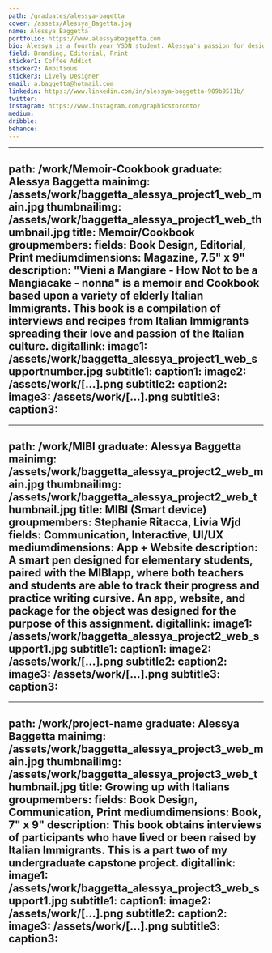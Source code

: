 ```yaml
---
path: /graduates/alessya-bagetta
cover: /assets/Alessya_Bagetta.jpg
name: Alessya Baggetta
portfolio: https://www.alessyabaggetta.com
bio: Alessya is a fourth year YSDN student. Alessya's passion for design began around the age of eight where she was cutting up all of her mother’s magazines and creating what she liked to call “a working masterpiece.” Since then, her divine passion for design has simply grown stronger each day as she hopes to create a more artistically inclined world! Her design strengths can be seen through branding, print and editorial. When she is not designing, she enjoys travelling around the world and familiarizing herself with diverse cultures. She relies on fitness as a get away from stress which helps expand her creativity and perspective on life. She hopes to land a job at an agency Downtown, Toronto and branch off into other large cities and countries like Australia, New York, Los Angeles and wherever else the design world can take her.
field: Branding, Editorial, Print
sticker1: Coffee Addict
sticker2: Ambitious
sticker3: Lively Designer 
email: a.baggetta@hotmail.com
linkedin: https://www.linkedin.com/in/alessya-baggetta-909b9511b/
twitter:
instagram: https://www.instagram.com/graphicstoronto/
medium:
dribble:
behance:
---
```


---
path: /work/Memoir-Cookbook
graduate: Alessya Baggetta
mainimg: /assets/work/baggetta_alessya_project1_web_main.jpg
thumbnailimg: /assets/work/baggetta_alessya_project1_web_thumbnail.jpg
title: Memoir/Cookbook
groupmembers:
fields: Book Design, Editorial, Print
mediumdimensions: Magazine, 7.5" x 9"
description: "Vieni a Mangiare - How Not to be a Mangiacake - nonna" is a memoir and Cookbook based upon a variety of elderly Italian Immigrants. This book is a compilation of interviews and recipes from Italian Immigrants spreading their love and passion of the Italian culture.
digitallink:
image1: /assets/work/baggetta_alessya_project1_web_supportnumber.jpg
subtitle1: 
caption1: 
image2: /assets/work/[...].png
subtitle2: 
caption2: 
image3: /assets/work/[...].png
subtitle3: 
caption3: 
---

---
path: /work/MIBI
graduate: Alessya Baggetta
mainimg: /assets/work/baggetta_alessya_project2_web_main.jpg
thumbnailimg: /assets/work/baggetta_alessya_project2_web_thumbnail.jpg
title: MIBI (Smart device)
groupmembers: Stephanie Ritacca, Livia Wjd
fields: Communication, Interactive, UI/UX
mediumdimensions: App + Website
description: A smart pen designed for elementary students, paired with the MIBIapp, where both teachers and students are able to track their progress and practice writing cursive. An app, website, and package for the object was designed for the purpose of this assignment.
digitallink:
image1: /assets/work/baggetta_alessya_project2_web_support1.jpg
subtitle1:
caption1:
image2: /assets/work/[...].png
subtitle2:
caption2:
image3: /assets/work/[...].png
subtitle3:
caption3:
---

---
path: /work/project-name
graduate: Alessya Baggetta
mainimg: /assets/work/baggetta_alessya_project3_web_main.jpg
thumbnailimg: /assets/work/baggetta_alessya_project3_web_thumbnail.jpg
title: Growing up with Italians
groupmembers:
fields: Book Design, Communication, Print
mediumdimensions: Book, 7" x 9"
description: This book obtains interviews of participants who have lived or been raised by Italian Immigrants. This is a part two of my undergraduate capstone project. 
digitallink:
image1: /assets/work/baggetta_alessya_project3_web_support1.jpg
subtitle1:
caption1:
image2: /assets/work/[...].png
subtitle2:
caption2:
image3: /assets/work/[...].png
subtitle3:
caption3:
---
